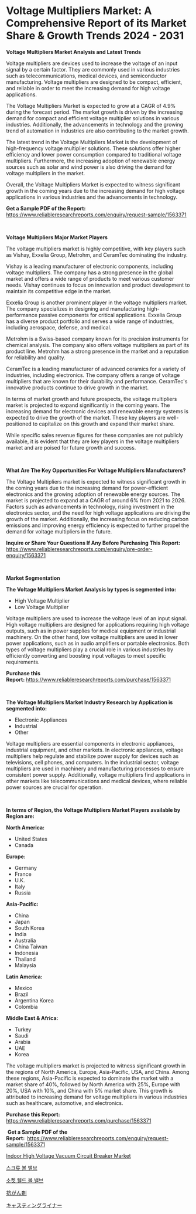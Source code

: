 <p><h1>Voltage Multipliers Market: A Comprehensive Report of its Market Share & Growth Trends 2024 - 2031</h1></p><p><strong>Voltage Multipliers Market Analysis and Latest Trends</strong></p>
<p><p>Voltage multipliers are devices used to increase the voltage of an input signal by a certain factor. They are commonly used in various industries such as telecommunications, medical devices, and semiconductor manufacturing. Voltage multipliers are designed to be compact, efficient, and reliable in order to meet the increasing demand for high voltage applications.</p><p>The Voltage Multipliers Market is expected to grow at a CAGR of 4.9% during the forecast period. The market growth is driven by the increasing demand for compact and efficient voltage multiplier solutions in various industries. Additionally, the advancements in technology and the growing trend of automation in industries are also contributing to the market growth.</p><p>The latest trend in the Voltage Multipliers Market is the development of high-frequency voltage multiplier solutions. These solutions offer higher efficiency and lower power consumption compared to traditional voltage multipliers. Furthermore, the increasing adoption of renewable energy sources such as solar and wind power is also driving the demand for voltage multipliers in the market.</p><p>Overall, the Voltage Multipliers Market is expected to witness significant growth in the coming years due to the increasing demand for high voltage applications in various industries and the advancements in technology.</p></p>
<p><strong>Get a Sample PDF of the Report:&nbsp;</strong> <a href="https://www.reliableresearchreports.com/enquiry/request-sample/1563371">https://www.reliableresearchreports.com/enquiry/request-sample/1563371</a></p>
<p>&nbsp;</p>
<p><strong>Voltage Multipliers Major Market Players</strong></p>
<p><p>The voltage multipliers market is highly competitive, with key players such as Vishay, Exxelia Group, Metrohm, and CeramTec dominating the industry. </p><p>Vishay is a leading manufacturer of electronic components, including voltage multipliers. The company has a strong presence in the global market and offers a wide range of products to meet various customer needs. Vishay continues to focus on innovation and product development to maintain its competitive edge in the market. </p><p>Exxelia Group is another prominent player in the voltage multipliers market. The company specializes in designing and manufacturing high-performance passive components for critical applications. Exxelia Group has a diverse product portfolio and serves a wide range of industries, including aerospace, defense, and medical.</p><p>Metrohm is a Swiss-based company known for its precision instruments for chemical analysis. The company also offers voltage multipliers as part of its product line. Metrohm has a strong presence in the market and a reputation for reliability and quality.</p><p>CeramTec is a leading manufacturer of advanced ceramics for a variety of industries, including electronics. The company offers a range of voltage multipliers that are known for their durability and performance. CeramTec's innovative products continue to drive growth in the market.</p><p>In terms of market growth and future prospects, the voltage multipliers market is projected to expand significantly in the coming years. The increasing demand for electronic devices and renewable energy systems is expected to drive the growth of the market. These key players are well-positioned to capitalize on this growth and expand their market share.</p><p>While specific sales revenue figures for these companies are not publicly available, it is evident that they are key players in the voltage multipliers market and are poised for future growth and success.</p></p>
<p>&nbsp;</p>
<p><strong>What Are The Key Opportunities For Voltage Multipliers Manufacturers?</strong></p>
<p><p>The Voltage Multipliers market is expected to witness significant growth in the coming years due to the increasing demand for power-efficient electronics and the growing adoption of renewable energy sources. The market is projected to expand at a CAGR of around 6% from 2021 to 2026. Factors such as advancements in technology, rising investment in the electronics sector, and the need for high voltage applications are driving the growth of the market. Additionally, the increasing focus on reducing carbon emissions and improving energy efficiency is expected to further propel the demand for voltage multipliers in the future.</p></p>
<p><strong>Inquire or Share Your Questions If Any Before Purchasing This Report:</strong> <a href="https://www.reliableresearchreports.com/enquiry/pre-order-enquiry/1563371">https://www.reliableresearchreports.com/enquiry/pre-order-enquiry/1563371</a></p>
<p>&nbsp;</p>
<p><strong>Market Segmentation</strong></p>
<p><strong>The Voltage Multipliers Market Analysis by types is segmented into:</strong></p>
<p><ul><li>High Voltage Multiplier</li><li>Low Voltage Multiplier</li></ul></p>
<p><p>Voltage multipliers are used to increase the voltage level of an input signal. High voltage multipliers are designed for applications requiring high voltage outputs, such as in power supplies for medical equipment or industrial machinery. On the other hand, low voltage multipliers are used in lower power applications, such as in audio amplifiers or portable electronics. Both types of voltage multipliers play a crucial role in various industries by efficiently converting and boosting input voltages to meet specific requirements.</p></p>
<p><strong>Purchase this Report:&nbsp;</strong><a href="https://www.reliableresearchreports.com/purchase/1563371">https://www.reliableresearchreports.com/purchase/1563371</a></p>
<p>&nbsp;</p>
<p><strong>The Voltage Multipliers Market Industry Research by Application is segmented into:</strong></p>
<p><ul><li>Electronic Appliances</li><li>Industrial</li><li>Other</li></ul></p>
<p><p>Voltage multipliers are essential components in electronic appliances, industrial equipment, and other markets. In electronic appliances, voltage multipliers help regulate and stabilize power supply for devices such as televisions, cell phones, and computers. In the industrial sector, voltage multipliers are used in machinery and manufacturing processes to ensure consistent power supply. Additionally, voltage multipliers find applications in other markets like telecommunications and medical devices, where reliable power sources are crucial for operation.</p></p>
<p>&nbsp;</p>
<p><strong>In terms of Region, the Voltage Multipliers Market Players available by Region are:</strong></p>
<p>
    <p> <strong> North America: </strong>
        <ul>
            <li>United States</li>
            <li>Canada</li>
        </ul>
        </p> 
    <p> <strong> Europe: </strong>
        <ul>
            <li>Germany</li>
            <li>France</li>
            <li>U.K.</li>
            <li>Italy</li>
            <li>Russia</li>
        </ul>
        </p> 
    <p> <strong> Asia-Pacific: </strong>
        <ul>
            <li>China</li>
            <li>Japan</li>
            <li>South Korea</li>
            <li>India</li>
            <li>Australia</li>
            <li>China Taiwan</li>
            <li>Indonesia</li>
            <li>Thailand</li>
            <li>Malaysia</li>
        </ul>
        </p> 
    <p> <strong> Latin America: </strong>
        <ul>
            <li>Mexico</li>
            <li>Brazil</li>
            <li>Argentina Korea</li>
            <li>Colombia</li>
        </ul>
        </p> 
    <p> <strong> Middle East & Africa: </strong>
        <ul>
            <li>Turkey</li>
            <li>Saudi</li>
            <li>Arabia</li>
            <li>UAE</li>
            <li>Korea</li>
        </ul>
    </p>
    </p>
<p><p>The voltage multipliers market is projected to witness significant growth in the regions of North America, Europe, Asia-Pacific, USA, and China. Among these regions, Asia-Pacific is expected to dominate the market with a market share of 40%, followed by North America with 25%, Europe with 20%, USA with 10%, and China with 5% market share. This growth is attributed to increasing demand for voltage multipliers in various industries such as healthcare, automotive, and electronics.</p></p>
<p><strong>Purchase this Report: </strong><a href="https://www.reliableresearchreports.com/purchase/1563371">https://www.reliableresearchreports.com/purchase/1563371</a></p>
<p>&nbsp;<strong>Get a Sample PDF of the Report:&nbsp;&nbsp;</strong><a href="https://www.reliableresearchreports.com/enquiry/request-sample/1563371">https://www.reliableresearchreports.com/enquiry/request-sample/1563371</a></p>
<p><strong></strong></p>
<p><p><a href="https://github.com/pjcfca/Market-Research-Report-List-2/blob/main/indoor-high-voltage-vacuum-circuit-breaker-market.md">Indoor High Voltage Vacuum Circuit Breaker Market</a></p><p><a href="https://github.com/vsap75a286l/Market-Research-Report-List-1/blob/main/615281810684.md">스크류 볼 밸브</a></p><p><a href="https://github.com/Maeennan456456/Market-Research-Report-List-1/blob/main/275796110685.md">소켓 웰드 볼 밸브</a></p><p><a href="https://github.com/joaejkdzgyljvo6/Market-Research-Report-List-1/blob/main/399424711598.md">抗がん剤</a></p><p><a href="https://github.com/NashBeahan2023/Market-Research-Report-List-1/blob/main/148240911599.md">キャスティングライナー</a></p></p>